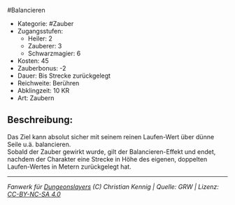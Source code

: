#Balancieren  
- Kategorie: #Zauber  
- Zugangsstufen:  
  - Heiler: 2  
  - Zauberer: 3  
  - Schwarzmagier: 6  
- Kosten: 45  
- Zauberbonus: -2  
- Dauer: Bis Strecke zurückgelegt  
- Reichweite: Berühren  
- Abklingzeit: 10 KR  
- Art: Zaubern     

## Beschreibung:
Das Ziel kann absolut sicher mit seinem reinen Laufen-Wert über dünne Seile u.ä. balancieren.<br>Sobald der Zauber gewirkt wurde, gilt der Balancieren-Effekt und endet, nachdem der Charakter eine Strecke in Höhe des eigenen, doppelten Laufen-Wertes in Metern zurückgelegt hat.


___
*Fanwerk für [Dungeonslayers](https://www.dungeonslayers.net/) (C) Christian Kennig | Quelle: GRW | Lizenz: [CC-BY-NC-SA 4.0](https://creativecommons.org/licenses/by-nc-sa/4.0/deed.de)*